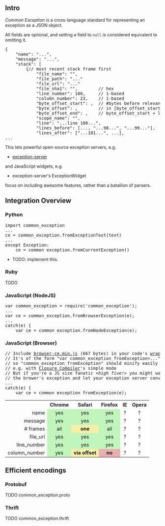 
## Intro

*Common Exception* is a cross-language standard for representing an exception as a JSON object.

All fields are optional, and setting a field to <code>null</code> is considered equivalent to omitting it.

<pre>
{
    "name": "...",
    "message": "...",
    "stack": [
        {// most recent stack frame first
            "file_name": "",
            "file_path": "..."
            "file_url": "..."
            "file_sha1": "",        // hex
            "line_number": 100,     // 1-based
            "column_number": 23,    // 1-based
            "byte_offset_start": ,  // #bytes before relevant part
            "byte_offset": ,        // in [byte_offset_start, byte_offset_end]
            "byte_offset_end": ,    // byte_offset_start + len(relevant part)
            "scope_name": "",
            "line": "...line 100...",
            "lines_before": [..., "...98...", "...99..."],
            "lines_after": ["...101...", ...],
...
</pre>


This lets powerful open-source exception servers, e.g.

* [exception-server](https://github.com/andrewschaaf/exception-server)

and JavaScript widgets, e.g.

* exception-server's ExceptionWidget

focus on including awesome features, rather than a batallion of parsers.

## Integration Overview

### Python
<pre>
import common_exception
...
ce = common_exception.fromExceptionText(text)
...
except Exception:
    ce = common_exception.fromCurrentException()
</pre>

* TODO: implement this.

### Ruby

TODO

### JavaScript (NodeJS)
<pre>
var common_exception = require('common_exception');
...
var ce = common_exception.fromBrowserException(e);
...
catch(e) {
    var ce = common_exception.fromNodeException(e);
</pre>

### JavaScript (Browser)

<pre>
// Include <a href="https://github.com/andrewschaaf/common-exception/raw/master/javascript/browser-ce.min.js">browser-ce.min.js</a> (667 bytes) in your code's <a href="http://www.slideshare.net/jeresig/building-a-javascript-library/19">wrapper function</a>.
// It's of the form "var common_exception_fromException=..."
// so "common_exception_fromException" should minify easily
// e.g. with <a href="http://code.google.com/closure/compiler/">Closure Compiler</a>'s simple mode
// But if you're a JS size fanatic <i>&lt;high five!&gt;</i> you might want to just JSON
// the brower's exception and let your exception server convert it to CE
...
catch(e) {
    var ce = common_exception_fromException(e);
</pre>

<table style="border-spacing: 0;">
    <tr>
        <th></th>
        <th>Chrome</th>
        <th>Safari</th>
        <th>Firefox</th>
        <th>IE</th>
        <th>Opera</th>
    </tr>
    <tr>
        <td style="text-align: right">name</td>
<!-- Chrome--><td style="text-align: center; background: #C0F5BC;">yes</td>
<!-- Safari--><td style="text-align: center; background: #C0F5BC;">yes</td>
<!--Firefox--><td style="text-align: center; background: #C0F5BC;">yes</td>
<!--     IE--><td style="text-align: center; background: #FFFFFF;">?</td>
<!--  Opera--><td style="text-align: center; background: #FFFFFF;">?</td>
    </tr>
    <tr>
        <td style="text-align: right">message</td>
<!-- Chrome--><td style="text-align: center; background: #C0F5BC;">yes</td>
<!-- Safari--><td style="text-align: center; background: #C0F5BC;">yes</td>
<!--Firefox--><td style="text-align: center; background: #C0F5BC;">yes</td>
<!--     IE--><td style="text-align: center; background: #FFFFFF;">?</td>
<!--  Opera--><td style="text-align: center; background: #FFFFFF;">?</td>
    </tr>
    <tr>
        <td style="text-align: right"># frames</td>
<!-- Chrome--><td style="text-align: center; background: #C0F5BC;">all</td>
<!-- Safari--><td style="text-align: center; background: #F6F0A6;"><b>one</b></td>
<!--Firefox--><td style="text-align: center; background: #C0F5BC;">all</td>
<!--     IE--><td style="text-align: center; background: #FFFFFF;">?</td>
<!--  Opera--><td style="text-align: center; background: #FFFFFF;">?</td>
    </tr>
    <tr>
        <td style="text-align: right">file_url</td>
<!-- Chrome--><td style="text-align: center; background: #C0F5BC;">yes</td>
<!-- Safari--><td style="text-align: center; background: #C0F5BC;">yes</td>
<!--Firefox--><td style="text-align: center; background: #C0F5BC;">yes</td>
<!--     IE--><td style="text-align: center; background: #FFFFFF;">?</td>
<!--  Opera--><td style="text-align: center; background: #FFFFFF;">?</td>
    </tr>
    <tr>
        <td style="text-align: right">line_number</td>
<!-- Chrome--><td style="text-align: center; background: #C0F5BC;">yes</td>
<!-- Safari--><td style="text-align: center; background: #C0F5BC;">yes</td>
<!--Firefox--><td style="text-align: center; background: #C0F5BC;">yes</td>
<!--     IE--><td style="text-align: center; background: #FFFFFF;">?</td>
<!--  Opera--><td style="text-align: center; background: #FFFFFF;">?</td>
    </tr>
    <tr>
        <td style="text-align: right">column_number</td>
<!-- Chrome--><td style="text-align: center; background: #C0F5BC;">yes</td>
<!-- Safari--><td style="text-align: center; background: #F6F0A6;"><b>via offset</b></td>
<!--Firefox--><td style="text-align: center; background: #EAAFAE;"><b>no</b></td>
<!--     IE--><td style="text-align: center; background: #FFFFFF;">?</td>
<!--  Opera--><td style="text-align: center; background: #FFFFFF;">?</td>
    </tr>
</table>


## Efficient encodings

### Protobuf

TODO common_exception.proto

### Thrift

TODO common_exception.thrift

